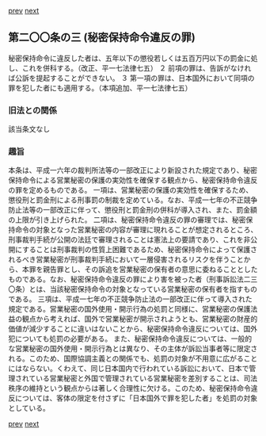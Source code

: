 [prev](/specific/markdowns/特許法/294_Mp-Ch_11-At_200_2.md)
[next](/specific/markdowns/特許法/296_Mp-Ch_11-At_201.md)
## 第二〇〇条の三 (秘密保持命令違反の罪)
秘密保持命令に違反した者は、五年以下の懲役若しくは五百万円以下の罰金に処し、これを併科する。（改正、平一七法律七五）
２ 前項の罪は、告訴がなければ公訴を提起することができない。
３ 第一項の罪は、日本国外において同項の罪を犯した者にも適用する。（本項追加、平一七法律七五）

### 旧法との関係
該当条文なし

### 趣旨
本条は、平成一六年の裁判所法等の一部改正により新設された規定であり、秘密保持命令による営業秘密の保護の実効性を確保する観点から、秘密保持命令違反の罪を定めるものである。
一項は、営業秘密の保護の実効性を確保するため、懲役刑と罰金刑による刑事罰の制裁を定めている。なお、平成一七年の不正競争防止法等の一部改正に伴って、懲役刑と罰金刑の併科が導入され、また、罰金額の上限が引き上げられた。
二項は、秘密保持命令違反の罪の審理では、秘密保持命令の対象となった営業秘密の内容が審理に現れることが想定されるところ、刑事裁判手続が公開の法廷で審理されることは憲法上の要請であり、これを非公開にすることは刑事裁判の性質上困難であるため、秘密保持命令によって保護されるべき営業秘密が刑事裁判手続において一層侵害されるリスクを伴うことから、本罪を親告罪とし、その訴追を営業秘密の保有者の意思に委ねることとしたものである。なお、秘密保持命令違反の罪により害を被った者（刑事訴訟法二三〇条）とは、当該秘密保持命令の対象となっている営業秘密の保有者を指すものである。
三項は、平成一七年の不正競争防止法の一部改正に伴って導入された規定である。営業秘密の国外使用・開示行為の処罰と同様に、営業秘密の保護法益の観点から考えれば、国外で営業秘密が開示されようとも、営業秘密の財産的価値が減少することに違いはないことから、秘密保持命令違反については、国外犯についても処罰の必要がある。
また、秘密保持命令違反については、一般的な営業秘密の国外使用・開示行為とは異なり、その主体が訴訟当事者等に限定される。このため、国際協調主義との関係でも、処罰の対象が不用意に広がることにはならない。くわえて、同じ日本国内で行われている訴訟において、日本で管理されている営業秘密と外国で管理されている営業秘密を差別することは、司法秩序の維持という観点からは著しく合理性に欠ける。このため、秘密保持命令違反については、客体の限定を付さずに「日本国外で罪を犯した者」を処罰の対象としている。

[prev](/specific/markdowns/特許法/294_Mp-Ch_11-At_200_2.md)
[next](/specific/markdowns/特許法/296_Mp-Ch_11-At_201.md)
